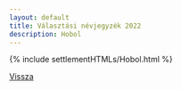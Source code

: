 ```yaml
---
layout: default
title: Választási névjegyzék 2022
description: Hobol
---
```


{% include settlementHTMLs/Hobol.html %}

[Vissza](./)